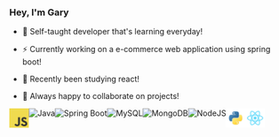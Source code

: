 ### Hey, I'm Gary 

- 🔭 Self-taught developer that's learning everyday! 

- ⚡  Currently working on a e-commerce web application using spring boot!

- 🌱 Recently been studying react!

- 💬 Always happy to collaborate on projects!

<img align="left" alt="JavaScript" height="35"
     src="https://raw.githubusercontent.com/github/explore/80688e429a7d4ef2fca1e82350fe8e3517d3494d/topics/javascript/javascript.png"/>
<img align="left" alt="Java" height="35"
       src="https://user-images.githubusercontent.com/25181517/117201156-9a724800-adec-11eb-9a9d-3cd0f67da4bc.png"/>
<img align="left" alt="Spring Boot" height="35"
       src="https://user-images.githubusercontent.com/25181517/183891303-41f257f8-6b3d-487c-aa56-c497b880d0fb.png"/>
<img align="left" alt="MySQL" height="35"
       src="https://user-images.githubusercontent.com/25181517/183896128-ec99105a-ec1a-4d85-b08b-1aa1620b2046.png"/>
<img align="left" alt="MongoDB" height="35"
       src="https://user-images.githubusercontent.com/25181517/182884177-d48a8579-2cd0-447a-b9a6-ffc7cb02560e.png"/>
<img align="left" alt="NodeJS" height="35"
       src="https://user-images.githubusercontent.com/25181517/183568594-85e280a7-0d7e-4d1a-9028-c8c2209e073c.png"/>
<img align="left" alt="Python" height="35"
       src="https://raw.githubusercontent.com/github/explore/80688e429a7d4ef2fca1e82350fe8e3517d3494d/topics/python/python.png"/>
<img align="left" alt="React" height="35"
       src="https://raw.githubusercontent.com/github/explore/80688e429a7d4ef2fca1e82350fe8e3517d3494d/topics/react/react.png"/>

